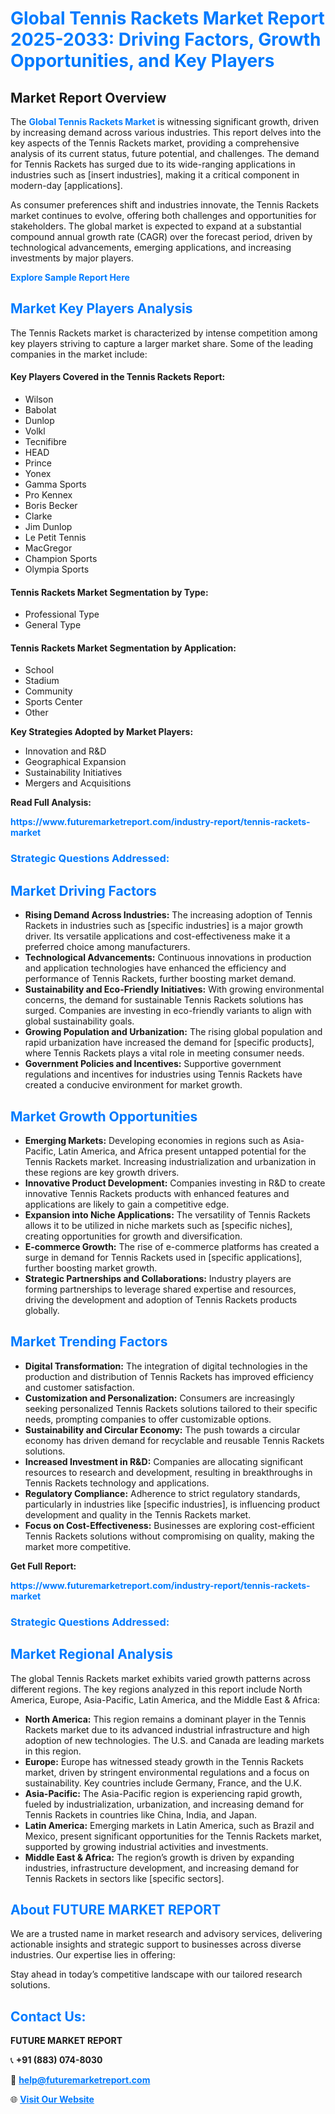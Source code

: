 <h1 style="color: #007BFF;">Global Tennis Rackets Market Report 2025-2033: Driving Factors, Growth Opportunities, and Key Players</h1>

<section id="overview">
<h2>Market Report Overview</h2>
<p>The <a href="https://www.futuremarketreport.com/industry-report/tennis-rackets-market" style="color: #007BFF; text-decoration: none;"><strong>Global Tennis Rackets Market</strong></a> is witnessing significant growth, driven by increasing demand across various industries. This report delves into the key aspects of the Tennis Rackets market, providing a comprehensive analysis of its current status, future potential, and challenges. The demand for Tennis Rackets has surged due to its wide-ranging applications in industries such as [insert industries], making it a critical component in modern-day [applications].</p>
<p>As consumer preferences shift and industries innovate, the Tennis Rackets market continues to evolve, offering both challenges and opportunities for stakeholders. The global market is expected to expand at a substantial compound annual growth rate (CAGR) over the forecast period, driven by technological advancements, emerging applications, and increasing investments by major players.</p>
</section>

<section id="overview">
<p><a href="https://www.futuremarketreport.com/request-sample/reportId=85686" style="color: #007BFF; text-decoration: none;"><strong>Explore Sample Report Here</strong></a></p>
</section>

<section id="key-players">
<h2 style="color: #007BFF;">Market Key Players Analysis</h2>
<p>The Tennis Rackets market is characterized by intense competition among key players striving to capture a larger market share. Some of the leading companies in the market include:</p>
<h4>Key Players Covered in the Tennis Rackets Report:</h4>
<ul><li>Wilson</li><li>Babolat</li><li>Dunlop</li><li>Volkl</li><li>Tecnifibre</li><li>HEAD</li><li>Prince</li><li>Yonex</li><li>Gamma Sports</li><li>Pro Kennex</li><li>Boris Becker</li><li>Clarke</li><li>Jim Dunlop</li><li>Le Petit Tennis</li><li>MacGregor</li><li>Champion Sports</li><li>Olympia Sports</li></ul>
<h4>Tennis Rackets Market Segmentation by Type:</h4>
<ul><li>Professional Type</li><li>General Type</li></ul>

<h4>Tennis Rackets Market Segmentation by Application:</h4>
<ul><li>School</li><li>Stadium</li><li>Community</li><li>Sports Center</li><li>Other</li></ul>
<p><strong>Key Strategies Adopted by Market Players:</strong></p>
<ul>
<li>Innovation and R&D</li>
<li>Geographical Expansion</li>
<li>Sustainability Initiatives</li>
<li>Mergers and Acquisitions</li>
</ul>
</section>

<section>
<p><strong>Read Full Analysis: </strong></p><a href="https://www.futuremarketreport.com/industry-report/tennis-rackets-market" style="color: #007BFF; text-decoration: none;"><strong>https://www.futuremarketreport.com/industry-report/tennis-rackets-market</strong></a>
<h3 style="color: #007BFF;">Strategic Questions Addressed:</h3>
</section>

<section id="driving-factors">
<h2 style="color: #007BFF;">Market Driving Factors</h2>
<ul>
<li><strong>Rising Demand Across Industries:</strong> The increasing adoption of Tennis Rackets in industries such as [specific industries] is a major growth driver. Its versatile applications and cost-effectiveness make it a preferred choice among manufacturers.</li>
<li><strong>Technological Advancements:</strong> Continuous innovations in production and application technologies have enhanced the efficiency and performance of Tennis Rackets, further boosting market demand.</li>
<li><strong>Sustainability and Eco-Friendly Initiatives:</strong> With growing environmental concerns, the demand for sustainable Tennis Rackets solutions has surged. Companies are investing in eco-friendly variants to align with global sustainability goals.</li>
<li><strong>Growing Population and Urbanization:</strong> The rising global population and rapid urbanization have increased the demand for [specific products], where Tennis Rackets plays a vital role in meeting consumer needs.</li>
<li><strong>Government Policies and Incentives:</strong> Supportive government regulations and incentives for industries using Tennis Rackets have created a conducive environment for market growth.</li>
</ul>
</section>

<section id="growth-opportunities">
<h2 style="color: #007BFF;">Market Growth Opportunities</h2>
<ul>
<li><strong>Emerging Markets:</strong> Developing economies in regions such as Asia-Pacific, Latin America, and Africa present untapped potential for the Tennis Rackets market. Increasing industrialization and urbanization in these regions are key growth drivers.</li>
<li><strong>Innovative Product Development:</strong> Companies investing in R&D to create innovative Tennis Rackets products with enhanced features and applications are likely to gain a competitive edge.</li>
<li><strong>Expansion into Niche Applications:</strong> The versatility of Tennis Rackets allows it to be utilized in niche markets such as [specific niches], creating opportunities for growth and diversification.</li>
<li><strong>E-commerce Growth:</strong> The rise of e-commerce platforms has created a surge in demand for Tennis Rackets used in [specific applications], further boosting market growth.</li>
<li><strong>Strategic Partnerships and Collaborations:</strong> Industry players are forming partnerships to leverage shared expertise and resources, driving the development and adoption of Tennis Rackets products globally.</li>
</ul>
</section>

<section id="trending-factors">
<h2 style="color: #007BFF;">Market Trending Factors</h2>
<ul>
<li><strong>Digital Transformation:</strong> The integration of digital technologies in the production and distribution of Tennis Rackets has improved efficiency and customer satisfaction.</li>
<li><strong>Customization and Personalization:</strong> Consumers are increasingly seeking personalized Tennis Rackets solutions tailored to their specific needs, prompting companies to offer customizable options.</li>
<li><strong>Sustainability and Circular Economy:</strong> The push towards a circular economy has driven demand for recyclable and reusable Tennis Rackets solutions.</li>
<li><strong>Increased Investment in R&D:</strong> Companies are allocating significant resources to research and development, resulting in breakthroughs in Tennis Rackets technology and applications.</li>
<li><strong>Regulatory Compliance:</strong> Adherence to strict regulatory standards, particularly in industries like [specific industries], is influencing product development and quality in the Tennis Rackets market.</li>
<li><strong>Focus on Cost-Effectiveness:</strong> Businesses are exploring cost-efficient Tennis Rackets solutions without compromising on quality, making the market more competitive.</li>
</ul>
</section>

<section>
<p><strong>Get Full Report: </strong></p><a href="https://www.futuremarketreport.com/industry-report/tennis-rackets-market" style="color: #007BFF; text-decoration: none;"><strong>https://www.futuremarketreport.com/industry-report/tennis-rackets-market</strong></a>
<h3 style="color: #007BFF;">Strategic Questions Addressed:</h3>
</section>


<section id="regional-analysis">
<h2 style="color: #007BFF;">Market Regional Analysis</h2>
<p>The global Tennis Rackets market exhibits varied growth patterns across different regions. The key regions analyzed in this report include North America, Europe, Asia-Pacific, Latin America, and the Middle East & Africa:</p>
<ul>
<li><strong>North America:</strong> This region remains a dominant player in the Tennis Rackets market due to its advanced industrial infrastructure and high adoption of new technologies. The U.S. and Canada are leading markets in this region.</li>
<li><strong>Europe:</strong> Europe has witnessed steady growth in the Tennis Rackets market, driven by stringent environmental regulations and a focus on sustainability. Key countries include Germany, France, and the U.K.</li>
<li><strong>Asia-Pacific:</strong> The Asia-Pacific region is experiencing rapid growth, fueled by industrialization, urbanization, and increasing demand for Tennis Rackets in countries like China, India, and Japan.</li>
<li><strong>Latin America:</strong> Emerging markets in Latin America, such as Brazil and Mexico, present significant opportunities for the Tennis Rackets market, supported by growing industrial activities and investments.</li>
<li><strong>Middle East & Africa:</strong> The region’s growth is driven by expanding industries, infrastructure development, and increasing demand for Tennis Rackets in sectors like [specific sectors].</li>
</ul>
</section>

<footer>
<h2 style="color: #007BFF;">About FUTURE MARKET REPORT</h2>
<p>We are a trusted name in market research and advisory services, delivering actionable insights and strategic support to businesses across diverse industries. Our expertise lies in offering:</p>

<p>Stay ahead in today’s competitive landscape with our tailored research solutions.</p>

<h2 style="color: #007BFF;">Contact Us:</h2>
<p><strong>FUTURE MARKET REPORT</strong></p>
<p>📞 <strong>+91 (883) 074-8030</strong></p>
<p>📧 <strong><a href="mailto:help@futuremarketreport.com" style="color: #007BFF;">help@futuremarketreport.com</a></strong></p>
<p>🌐 <strong><a href="https://www.futuremarketreport.com/" style="color: #007BFF;">Visit Our Website</a></strong></p>
</footer>